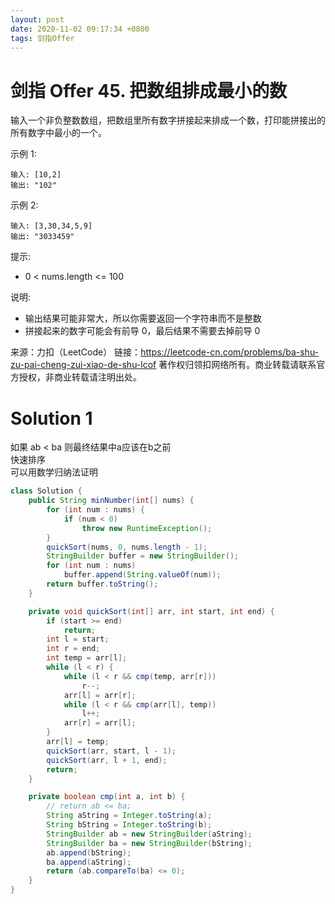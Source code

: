 ```yaml
---
layout: post
date: 2020-11-02 09:17:34 +0800
tags: 剑指Offer
---
```


# 剑指 Offer 45. 把数组排成最小的数

输入一个非负整数数组，把数组里所有数字拼接起来排成一个数，打印能拼接出的所有数字中最小的一个。

示例 1:
```
输入: [10,2]
输出: "102"
```
示例 2:
```
输入: [3,30,34,5,9]
输出: "3033459"
```
提示:
+ 0 < nums.length <= 100

说明:
+ 输出结果可能非常大，所以你需要返回一个字符串而不是整数
+ 拼接起来的数字可能会有前导 0，最后结果不需要去掉前导 0

来源：力扣（LeetCode）
链接：https://leetcode-cn.com/problems/ba-shu-zu-pai-cheng-zui-xiao-de-shu-lcof
著作权归领扣网络所有。商业转载请联系官方授权，非商业转载请注明出处。

# Solution 1
如果 ab < ba 则最终结果中a应该在b之前  
快速排序  
可以用数学归纳法证明  
``` java
class Solution {
    public String minNumber(int[] nums) {
        for (int num : nums) {
            if (num < 0)
                throw new RuntimeException();
        }
        quickSort(nums, 0, nums.length - 1);
        StringBuilder buffer = new StringBuilder();
        for (int num : nums)
            buffer.append(String.valueOf(num));
        return buffer.toString();
    }

    private void quickSort(int[] arr, int start, int end) {
        if (start >= end)
            return;
        int l = start;
        int r = end;
        int temp = arr[l];
        while (l < r) {
            while (l < r && cmp(temp, arr[r]))
                r--;
            arr[l] = arr[r];
            while (l < r && cmp(arr[l], temp))
                l++;
            arr[r] = arr[l];
        }
        arr[l] = temp;
        quickSort(arr, start, l - 1);
        quickSort(arr, l + 1, end);
        return;
    }

    private boolean cmp(int a, int b) {
        // return ab <= ba;
        String aString = Integer.toString(a);
        String bString = Integer.toString(b);
        StringBuilder ab = new StringBuilder(aString);
        StringBuilder ba = new StringBuilder(bString);
        ab.append(bString);
        ba.append(aString);
        return (ab.compareTo(ba) <= 0);
    }
}
```